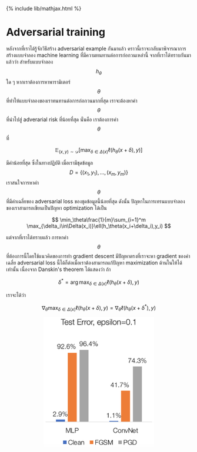 {% include lib/mathjax.html %}
# Adversarial training

หลังจากที่เราได้รู้จักวิธีสร้าง adversarial example กันมาแล้ว คราวนี้เราจะกลับมาพิจารณาการสร้างแบบจำลอง machine learning 
ที่มีความทนทานต่อการก่อกวนเหล่านี้ จากที่เราได้ทราบกันมาแล้วว่า สำหรับแบบจำลอง $$h_\theta$$ ใด ๆ หากเราต้องการหาพารามิเตอร์ $$\theta$$
ที่ทำให้แบบจำลองของเราทนทานต่อการก่อกวนมากที่สุด เราจะต้องหาค่า $$\theta$$ ที่นำไปสู่ adverarial risk ที่น้อยที่สุด นั่นคือ เราต้องการค่า $$\theta$$ ที่

$$
\mathbb{E}_{(x,y)\sim\mathcal{D}}[\max_{\delta\in\Delta(x)}\ell(h_\theta(x+\delta),y)]
$$

มีค่าน้อยที่สุด ซึ่งในทางปฏิบัติ เมื่อเรามีชุดข้อมูล $$D=\{(x_1,y_1),\dots,(x_m,y_m)\}$$ เราสนใจการหาค่า $$\theta$$ ที่มีค่าเฉลี่ยของ adversarial loss ของชุดข้อมูลนี้น้อยที่สุด ดังนั้น ปัญหาในการเทรนแบบจำลองของเราสามารถเขียนเป็นปัญหา optimization ได้เป็น

$$
\min_\theta\frac{1}{m}\sum_{i=1}^m \max_{\delta_i\in\Delta(x_i)}\ell(h_\theta(x_i+\delta_i),y_i)
$$

แต่จากที่เราได้ทราบแล้ว การหาค่า $$\theta$$ ที่ต้องการนี้โดยใช้แนวคิดของการทำ gradient descent มีปัญหาตรงที่เราจะหา gradient ของค่าเฉลี่ย adversarial loss นี้ได้ก็ต่อเมื่อเราต้องสามารถแก้ปัญหา maximization ด้านในให้ได้เท่านั้น เนื่องจาก Danskin's theorem ได้แสดงว่า ถ้า

$$
\delta^*=\arg\max_{\delta\in\Delta(x)}\ell(h_\theta(x+\delta),y)
$$

เราจะได้ว่า

$$
\nabla_\theta\max_{\delta\in\Delta(x)}\ell(h_\theta(x+\delta),y) = \nabla_\theta\ell(h_\theta(x+\delta^*),y)
$$

<p align="center">
<img width="300" src="https://raw.githubusercontent.com/vacharapat/Adversarial-Machine-Learning/master/images/pgd_result.png">
</p>


